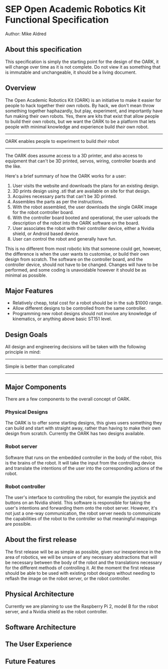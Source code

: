 # SEP Open Academic Robotics Kit Functional Specification
Author: Mike Aldred

## About this specification
This specification is simply the starting point for the design of the OARK, it will change over time as it is not complete. Do not view it as something that is immutable and unchangeable, it should be a living document.

## Overview
The Open Academic Robotics Kit (OARK) is an initiative to make it easier for people to hack together their own robots. By hack, we don't mean throw something together haphazardly, but play, experiment, and importantly have fun making their own robots. Yes, there are kits that exist that allow people to build their own robots, but we want the OARK to be a platform that lets people with minimal knowledge and experience build _their_ own robot.

---
OARK enables people to experiment to build _their_ robot

---

The OARK does assume access to a 3D printer, and also access to equipment that can't be 3D printed, servos, wiring, controller boards and the like.

Here's a brief summary of how the OARK works for a user:

1. User visits the website and downloads the plans for an existing design.
2. 3D prints design using .stl that are available on site for that design.
3. Acquires necessary parts that can't be 3D printed.
4. Assembles the parts as per the instructions.
5. With the robot assembled, the user downloads the single OARK image for the robot controller board.
6. With the controller board booted and operational, the user uploads the description of the robot into the OARK software on the board.
7. User associates the robot with their controller device, either a Nvidia shield, or Android based device.
8. User can control the robot and generally have fun.

This is no different from most robotic kits that someone could get, however, the difference is when the user wants to customise, or build their own design from scratch. The software on the controller board, and the controller device, should not have to be changed. Changes will have to be performed, and some coding is unavoidable however it should be as minimal as possible.

## Major Features

* Relatively cheap, total cost for a robot should be in the sub $1000 range.
* Allow different designs to be controlled from the same controller.
* Programming new robot designs should not involve any knowledge of kinematics, or anything above basic ST151 level.

## Design Goals

All design and engineering decisions will be taken with the following principle in mind:

---
Simple is better than complicated

---

## Major Components
There are a few components to the overall concept of OARK.

### Physical Designs
The OARK is to offer some starting designs, this gives users something they can build and start with straight away, rather than having to make their own design from scratch. Currently the OARK has two designs available.

### Robot server
Software that runs on the embedded controller in the body of the robot, this is the brains of the robot. It will take the input from the controlling device and translate the intentions of the user into the corresponding actions of the robot.

### Robot controller
The user's interface to controlling the robot, for example the joystick and buttons on an Nvidia shield. This software is responsible for taking the user's intentions and forwarding them onto the robot server. However, it's not just a one-way communication, the robot server needs to communicate the capabilities of the robot to the controller so that meaningful mappings are possible.

## About the first release

The first release will be as simple as possible, given our inexperience in the area of robotics, we will be unsure of any necessary abstractions that will be necessary between the body of the robot and the translations necessary for the different methods of controlling it. At the moment the first release should be able to be used with existing robot designs without needing to reflash the image on the robot server, or the robot controller.

## Physical Architecture

Currently we are planning to use the Raspberry Pi 2, model B for the robot server, and a Nvidia shield as the robot controller.

## Software Architecture

## The User Experience

## Future Features
